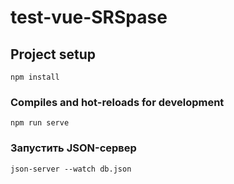 # test-vue-SRSpase

## Project setup
```
npm install
```

### Compiles and hot-reloads for development
```
npm run serve
```

### Запустить JSON-сервер
```
json-server --watch db.json
```

